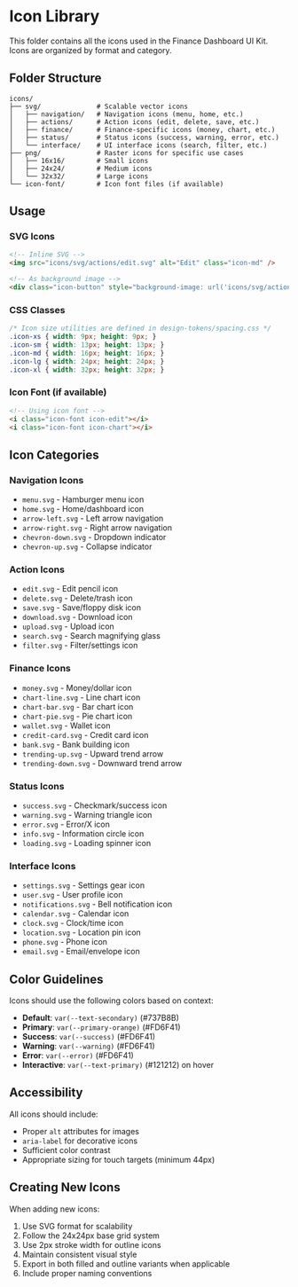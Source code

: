 # Icon Library

This folder contains all the icons used in the Finance Dashboard UI Kit. Icons are organized by format and category.

## Folder Structure

```
icons/
├── svg/              # Scalable vector icons
│   ├── navigation/   # Navigation icons (menu, home, etc.)
│   ├── actions/      # Action icons (edit, delete, save, etc.)
│   ├── finance/      # Finance-specific icons (money, chart, etc.)
│   ├── status/       # Status icons (success, warning, error, etc.)
│   └── interface/    # UI interface icons (search, filter, etc.)
├── png/              # Raster icons for specific use cases
│   ├── 16x16/        # Small icons
│   ├── 24x24/        # Medium icons
│   └── 32x32/        # Large icons
└── icon-font/        # Icon font files (if available)
```

## Usage

### SVG Icons
```html
<!-- Inline SVG -->
<img src="icons/svg/actions/edit.svg" alt="Edit" class="icon-md" />

<!-- As background image -->
<div class="icon-button" style="background-image: url('icons/svg/actions/edit.svg');"></div>
```

### CSS Classes
```css
/* Icon size utilities are defined in design-tokens/spacing.css */
.icon-xs { width: 9px; height: 9px; }
.icon-sm { width: 13px; height: 13px; }
.icon-md { width: 16px; height: 16px; }
.icon-lg { width: 24px; height: 24px; }
.icon-xl { width: 32px; height: 32px; }
```

### Icon Font (if available)
```html
<!-- Using icon font -->
<i class="icon-font icon-edit"></i>
<i class="icon-font icon-chart"></i>
```

## Icon Categories

### Navigation Icons
- `menu.svg` - Hamburger menu icon
- `home.svg` - Home/dashboard icon
- `arrow-left.svg` - Left arrow navigation
- `arrow-right.svg` - Right arrow navigation
- `chevron-down.svg` - Dropdown indicator
- `chevron-up.svg` - Collapse indicator

### Action Icons
- `edit.svg` - Edit pencil icon
- `delete.svg` - Delete/trash icon
- `save.svg` - Save/floppy disk icon
- `download.svg` - Download icon
- `upload.svg` - Upload icon
- `search.svg` - Search magnifying glass
- `filter.svg` - Filter/settings icon

### Finance Icons
- `money.svg` - Money/dollar icon
- `chart-line.svg` - Line chart icon
- `chart-bar.svg` - Bar chart icon
- `chart-pie.svg` - Pie chart icon
- `wallet.svg` - Wallet icon
- `credit-card.svg` - Credit card icon
- `bank.svg` - Bank building icon
- `trending-up.svg` - Upward trend arrow
- `trending-down.svg` - Downward trend arrow

### Status Icons
- `success.svg` - Checkmark/success icon
- `warning.svg` - Warning triangle icon
- `error.svg` - Error/X icon
- `info.svg` - Information circle icon
- `loading.svg` - Loading spinner icon

### Interface Icons
- `settings.svg` - Settings gear icon
- `user.svg` - User profile icon
- `notifications.svg` - Bell notification icon
- `calendar.svg` - Calendar icon
- `clock.svg` - Clock/time icon
- `location.svg` - Location pin icon
- `phone.svg` - Phone icon
- `email.svg` - Email/envelope icon

## Color Guidelines

Icons should use the following colors based on context:

- **Default**: `var(--text-secondary)` (#737B8B)
- **Primary**: `var(--primary-orange)` (#FD6F41)
- **Success**: `var(--success)` (#FD6F41)
- **Warning**: `var(--warning)` (#FD6F41)
- **Error**: `var(--error)` (#FD6F41)
- **Interactive**: `var(--text-primary)` (#121212) on hover

## Accessibility

All icons should include:
- Proper `alt` attributes for images
- `aria-label` for decorative icons
- Sufficient color contrast
- Appropriate sizing for touch targets (minimum 44px)

## Creating New Icons

When adding new icons:
1. Use SVG format for scalability
2. Follow the 24x24px base grid system
3. Use 2px stroke width for outline icons
4. Maintain consistent visual style
5. Export in both filled and outline variants when applicable
6. Include proper naming conventions
